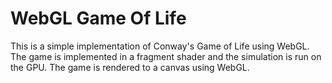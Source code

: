 # WebGL Game Of Life

This is a simple implementation of Conway's Game of Life using WebGL. The game is implemented in a fragment shader and the simulation is run on the GPU. The game is rendered to a canvas using WebGL.